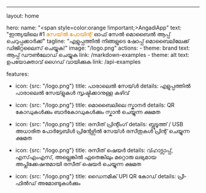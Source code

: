 ---
layout: home

hero:
  name: "<span style=color:orange !important;>AngadiApp</span>"
  text: "ഇന്ത്യയിലെ #1 <span style=color:rgb(230,131,0);>സേയ്‌ൽ പോയിന്റ്</span> ഓഫ് സേല്‍ മൊബൈല്‍ ആപ്പ് ചെറുപ്പക്കാര്‍ക്ക്"
  tagline: "എളുപ്പത്തിൽ നിങ്ങളുടെ ഷോപ്പ് മൊബൈലിലേക്ക് ഡിജിറ്റലൈസ് ചെയ്യുക!"
  image: "/logo.png"
  actions:
    - theme: brand
      text: ആപ്പ് ഡൗണ്‍ലോഡ് ചെയ്യുക
      link: /markdown-examples
    - theme: alt
      text: ഉപയോക്താവ് ഗൈഡ് വായിക്കുക
      link: /api-examples

features:
  - icon: {src: "/logo.png"}
    title: പാരാലെൽ സേയ്‌ള്‍
    details: എളുപ്പത്തിൽ പാരാലെൽ സേയ്‌ളുകൾ സൃഷ്ടിക്കാനുള്ള കഴിവ്

  - icon: {src: "/logo.png"}
    title: മൊബൈലിലെ സ്കാനർ
    details: QR കോഡുകൾക്കും ബാർകോഡുകൾക്കും സ്കാൻ ചെയ്യുന്ന ക്ഷമത

  - icon: {src: "/logo.png"}
    title: രസീത് പ്രിന്റിംഗ്
    details: ബ്ലൂടൂത്ത് / USB അധാരിത പോർട്ടേബിൾ പ്രിന്റേഴ്സിൽ സേയ്‌ള്‍ രസീതുകൾ പ്രിന്റ് ചെയ്യുന്ന ക്ഷമത

  - icon: {src: "/logo.png"}
    title: രസീത് ഷെയർ
    details: വ്ഹാട്സാപ്പ്, എസ്എംഎസ്, അല്ലെങ്കിൽ ഏതെങ്കിലും മറ്റൊരു ലഭ്യമായ അപ്ലിക്കേഷനുമായി രസീത് ഷെയർ ചെയ്യുന്ന ക്ഷമത

  - icon: {src: "/logo.png"}
    title: ഡൈനമിക് UPI QR കോഡ്
    details: പ്രീ-ഫിൽഡ് അമോണ്ടുകൾക്കും
